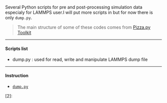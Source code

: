 Several Python scripts for pre and post-processing simulation data especialy for LAMMPS user.I will put more scripts in but for now there is only `dump.py`.

> The main structure of some of these codes comes from [Pizza.py Toolkit](1)

-------------------------------

#### Scripts list
* dump.py : used for read, write and manipulate LAMMPS dump file

-------------------------------

#### Instruction

* [`dump.py`](2)



[1]: http://pizza.sandia.gov/
[2]: 